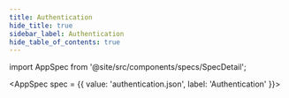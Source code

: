```yaml
---
title: Authentication
hide_title: true
sidebar_label: Authentication
hide_table_of_contents: true
---
```


import AppSpec from '@site/src/components/specs/SpecDetail';

<AppSpec 
  spec = {{
    value: 'authentication.json',
    label: 'Authentication'
  }}>
</AppSpec>

